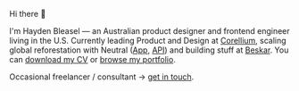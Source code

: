 Hi there 👋

I'm Hayden Bleasel — an Australian product designer and frontend engineer living in the U.S. Currently leading Product and Design at [Corellium](https://www.corellium.com/), scaling global reforestation with Neutral ([App](https://tryneutral.com/), [API](https://neutral.sh/)) and building stuff at [Beskar](https://www.beskar.co/). You can [download my CV](https://read.cv/haydenbleasel) or [browse my portfolio](https://dribbble.com/haydenbleasel).

Occasional freelancer / consultant → [get in touch](https://haydenbleasel.com/).

